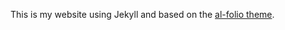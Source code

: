 This is my website using Jekyll and based on the [al-folio theme](https://github.com/alshedivat/al-folio).
